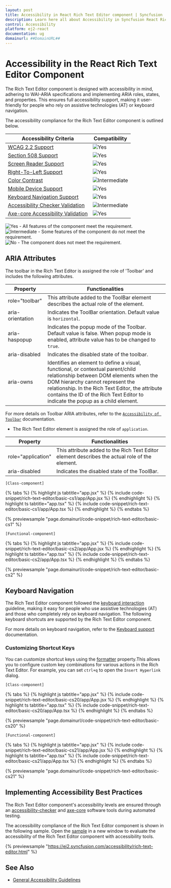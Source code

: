 ```yaml
---
layout: post
title: Accessibility in React Rich Text Editor component | Syncfusion
description: Learn here all about Accessibility in Syncfusion React Rich Text Editor component of Syncfusion Essential JS 2 and more.
control: Accessibility 
platform: ej2-react
documentation: ug
domainurl: ##DomainURL##
---
```


# Accessibility in the React Rich Text Editor Component

The Rich Text Editor component is designed with accessibility in mind, adhering to WAI-ARIA specifications and implementing ARIA roles, states, and properties. This ensures full accessibility support, making it user-friendly for people who rely on assistive technologies (AT) or keyboard navigation.

The accessibility compliance for the Rich Text Editor component is outlined below.

| Accessibility Criteria | Compatibility |
| -- | -- |
| [WCAG 2.2 Support](../common/accessibility#accessibility-standards) | <img src="https://cdn.syncfusion.com/content/images/documentation/full.png" alt="Yes"> |
| [Section 508 Support](../common/accessibility#accessibility-standards) | <img src="https://cdn.syncfusion.com/content/images/documentation/full.png" alt="Yes"> |
| [Screen Reader Support](../common/accessibility#screen-reader-support) | <img src="https://cdn.syncfusion.com/content/images/documentation/full.png" alt="Yes"> |
| [Right-To-Left Support](../common/accessibility#right-to-left-support) | <img src="https://cdn.syncfusion.com/content/images/documentation/full.png" alt="Yes"> |
| [Color Contrast](../common/accessibility#color-contrast) | <img src="https://cdn.syncfusion.com/content/images/documentation/partial.png" alt="Intermediate"> |
| [Mobile Device Support](../common/accessibility#mobile-device-support) | <img src="https://cdn.syncfusion.com/content/images/documentation/full.png" alt="Yes"> |
| [Keyboard Navigation Support](../common/accessibility#keyboard-navigation-support) | <img src="https://cdn.syncfusion.com/content/images/documentation/full.png" alt="Yes"> |
| [Accessibility Checker Validation](../common/accessibility#ensuring-accessibility) | <img src="https://cdn.syncfusion.com/content/images/documentation/partial.png" alt="Intermediate"> |
| [Axe-core Accessibility Validation](../common/accessibility#ensuring-accessibility) | <img src="https://cdn.syncfusion.com/content/images/documentation/full.png" alt="Yes"> |

<style>
    .post .post-content img {
        display: inline-block;
        margin: 0.5em 0;
    }
</style>


<div><img src="https://cdn.syncfusion.com/content/images/documentation/full.png" alt="Yes"> - All features of the component meet the requirement.</div>

<div><img src="https://cdn.syncfusion.com/content/images/documentation/partial.png" alt="Intermediate"> - Some features of the component do not meet the requirement.</div>

<div><img src="https://cdn.syncfusion.com/content/images/documentation/not-supported.png" alt="No"> - The component does not meet the requirement.</div>


## ARIA Attributes

The toolbar in the Rich Text Editor is assigned the role of 'Toolbar' and includes the following attributes.

| **Property** | **Functionalities** |
| --- | --- |
| role="toolbar" | This attribute added to the ToolBar element describes the actual role of the element. |
| aria-orientation     | Indicates the ToolBar orientation. Default value is `horizontal`. |
| aria-haspopup       | Indicates the popup mode of the Toolbar. Default value is false. When popup mode is enabled,  attribute value has to be changed to `true`. | |
| aria-disabled       | Indicates the disabled state of the toolbar. |
| aria-owns | Identifies an element to define a visual, functional, or contextual parent/child relationship between DOM elements when the DOM hierarchy cannot represent the relationship. In the Rich Text Editor, the attribute contains the ID of the Rich Text Editor to indicate the popup as a child element. |

For more details on Toolbar ARIA attributes, refer to the [`Accessibility of Toolbar`](../../toolbar/accessibility.html) documentation.

* The Rich Text Editor element is assigned the role of `application`.

| **Property** | **Functionalities** |
| --- | --- |
| role="application" | This attribute added to the Rich Text Editor element describes the actual role of the element. |
| aria-disabled       | Indicates the disabled state of the ToolBar. |


`[Class-component]`

{% tabs %}
{% highlight js tabtitle="app.jsx" %}
{% include code-snippet/rich-text-editor/basic-cs1/app/App.jsx %}
{% endhighlight %}
{% highlight ts tabtitle="app.tsx" %}
{% include code-snippet/rich-text-editor/basic-cs1/app/App.tsx %}
{% endhighlight %}
{% endtabs %}

 {% previewsample "page.domainurl/code-snippet/rich-text-editor/basic-cs1" %}

`[Functional-component]`

{% tabs %}
{% highlight js tabtitle="app.jsx" %}
{% include code-snippet/rich-text-editor/basic-cs2/app/App.jsx %}
{% endhighlight %}
{% highlight ts tabtitle="app.tsx" %}
{% include code-snippet/rich-text-editor/basic-cs2/app/App.tsx %}
{% endhighlight %}
{% endtabs %}

 {% previewsample "page.domainurl/code-snippet/rich-text-editor/basic-cs2" %}

## Keyboard Navigation

The Rich Text Editor component followed the [keyboard interaction](https://www.w3.org/WAI/ARIA/apg/patterns/alert/#keyboardinteraction) guideline, making it easy for people who use assistive technologies (AT) and those who completely rely on keyboard navigation. The following keyboard shortcuts are supported by the Rich Text Editor component.

For more details on keyboard navigation, refer to the [Keyboard support](https://ej2.syncfusion.com/react/documentation/rich-text-editor/keyboard-support) documentation.

### Customizing Shortcut Keys

You can customize shortcut keys using the [formatter](https://ej2.syncfusion.com/react/documentation/api/rich-text-editor/#formatter) property.This allows you to configure custom key combinations for various actions in the Rich Text Editor. For example, you can set `ctrl+q` to open the `Insert Hyperlink` dialog.

`[Class-component]`

{% tabs %}
{% highlight js tabtitle="app.jsx" %}
{% include code-snippet/rich-text-editor/basic-cs20/app/App.jsx %}
{% endhighlight %}
{% highlight ts tabtitle="app.tsx" %}
{% include code-snippet/rich-text-editor/basic-cs20/app/App.tsx %}
{% endhighlight %}
{% endtabs %}

 {% previewsample "page.domainurl/code-snippet/rich-text-editor/basic-cs20" %}

`[Functional-component]`

{% tabs %}
{% highlight js tabtitle="app.jsx" %}
{% include code-snippet/rich-text-editor/basic-cs21/app/App.jsx %}
{% endhighlight %}
{% highlight ts tabtitle="app.tsx" %}
{% include code-snippet/rich-text-editor/basic-cs21/app/App.tsx %}
{% endhighlight %}
{% endtabs %}

 {% previewsample "page.domainurl/code-snippet/rich-text-editor/basic-cs21" %}

## Implementing Accessibility Best Practices

The Rich Text Editor component's accessibility levels are ensured through an [accessibility-checker](https://www.npmjs.com/package/accessibility-checker) and [axe-core](https://www.npmjs.com/package/axe-core) software tools during automated testing.

The accessibility compliance of the Rich Text Editor component is shown in the following sample. Open the [sample](https://ej2.syncfusion.com/accessibility/rich-text-editor.html) in a new window to evaluate the accessibility of the Rich Text Editor component with accessibility tools.

{% previewsample "https://ej2.syncfusion.com/accessibility/rich-text-editor.html" %}

## See Also

* [General Accessibility Guidelines](../common/accessibility)